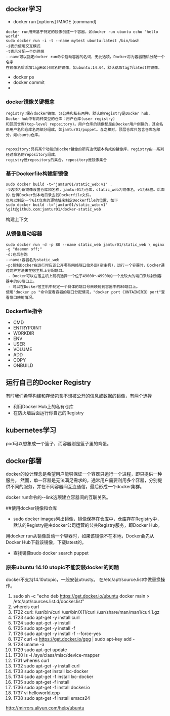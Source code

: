 ## docker学习
 - docker run [options] IMAGE [command]
``` 
docker run用来基于特定的镜像创建一个容器，如docker run ubuntu echo "hello world"
sudo docker run -i -t --name mytest ubuntu:latest /bin/bash
-i表示使用交互模式
-t表示分配一个伪终端
--name可以指定docker run命令启动容器的名词，无此选项，Docker将为容器随机分配一个名字
在镜像名后添加tag来区分同名的镜像，如ubuntu:14.04，默认选取tag为latest的镜像。
```
 - docker ps
 - docker commit
 -
### docker镜像关键概念
```
registry:保存docker镜像，分公共和私有两种。默认的registry是Docker hub，Docker hub中有两种类型的仓库：用户仓库(user registry)
和顶层仓库(top-level repository)。用户仓库的镜像都是由Docker用户创建的，其命名由用户名和仓库名两部分组成，如jamtur01/puppet。与之相对，顶层仓库只包含仓库名部分，如ubuntu仓库。


repository:具有某个功能的Docker镜像的所有迭代版本构成的镜像库，registry由一系列经过命名的repository组成。
registry是repository的集合，repository是镜像集合
```
### 基于Dockerfile构建新镜像

```
sudo docker build -t="jamtur01/static_web:v1" .
-t选项为新镜像设置仓库和名称，jamtur01为仓库，static_web为镜像名，v1为标签。后面的.告诉Docker到本地目录去找Dockerfile文件。
也可以制定一个Git仓库的源地址来制定Dockerfile的位置，如下
sudo docker build -t="jamtur01/static_web:v1" \git@github.com:jamtur01/docker-static_web
```
构建上下文

### 从镜像启动容器

```
sudo docker run -d -p 80 --name static_web jamtur01/static_web \ nginx -g "daemon off;"
-d:在后台跑
--name:容器名为static_web
-p:控制Docker在运行时应该公开哪些网络端口给外部(宿主机)，运行一个容器时，Docker通过两种方法来在宿主机上分配端口。
 - Docker可以在宿主机上随机选择一个位于49000～49900的一个比较大的端口来映射到容器中的80端口上。
 - 可以在Docker宿主机中制定一个具体的端口号来映射到容器中的80端口上。
使用"docker ps "命令查看容器的端口分配情况，"docker port CONTAINERID port"查看端口映射情况。
```
### Dockerfile指令

 - CMD
 - ENTRYPOINT
 - WORKDIR
 - ENV
 - USER
 - VOLUME
 - ADD
 - COPY
 - ONBUILD

## 运行自己的Docker Registry

有时我们希望构建和存储包含不想被公开的信息或数据的镜像，有两个选择
 - 利用Docker Hub上的私有仓库
 - 在防火墙后面运行你自己的Registry



## kubernetes学习

pod可以想象成一个篮子，而容器则是篮子里的鸡蛋。

## docker部署
docker的设计理念是希望用户能够保证一个容器只运行一个进程，即只提供一种服务。
然而，单一容器是无法满足需求的，通常用户需要利用多个容器，分别提供不同的服务，并在不同容器间互连通信，最后形成一个docker集群。

docker run命令的--link选项建立容器间的互联关系。



##使用docker镜像和仓库
 - sudo docker images列出镜像，镜像保存在仓库中，仓库存在Registry中，默认的Registry是由docker公司运营的公共Registry服务，即Docker Hub。
 
用docker run从镜像启动一个容器时，如果该镜像不在本地，Docker会先从Docker Hub下载该镜像，下载latest的。
  - 查找镜像sudo docker search puppet
  
### 原来ubuntu 14.10 utopic不能安装docker的问题
docker不支持14.10utopic，一般安装utrusty。
在/etc/apt/source.list中做替换操作。
 1. sudo sh -c "echo deb https://get.docker.io/ubuntu docker main > /etc/apt/sources.list.d/docker.list"
 2. whereis curl
 3. 1722  curl: /usr/bin/curl /usr/bin/X11/curl /usr/share/man/man1/curl.1.gz
 4. 1723  sudo apt-get -y install curl
 5. 1724  sudo apt-get -y install
 6. 1725  sudo apt-get -y install -f
 7. 1726  sudo apt-get -y install -f --force-yes
 8. 1727  curl -s https://get.docker.io/gpg | sudo apt-key add -
 9. 1728  uname -a
 10. 1729  sudo apt-get update
 11. 1730  ls -l /sys/class/misc/device-mapper
 12. 1731  whereis curl
 13. 1732  sudo apt-get -y install curl
 14. 1733  sudo apt-get install lxc-docker
 15. 1734  sudo apt-get -f install lxc-docker
 16. 1735  sudo apt-get -f install
 17. 1736  sudo apt-get -f install docker.io
 18. 1737  vi helloworld.cpp
 19. 1738  sudo apt-get -f install emacs24

http://mirrors.aliyun.com/help/ubuntu
